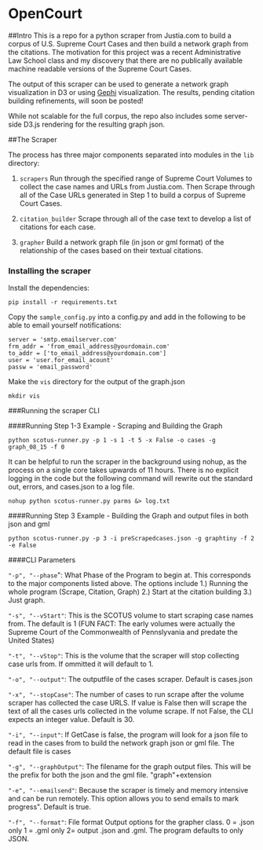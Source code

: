 # OpenCourt

##Intro
This is a repo for a python scraper from Justia.com to build a corpus of U.S. Supreme Court Cases and then build a network graph from the citations. The motivation for this project was a recent Administrative Law School class and my discovery that there are no publically available machine readable versions of the Supreme Court Cases.

The output of this scraper can be used to generate a network graph visualization in D3 or using [Gephi](http://gephi.github.io/) visualization. The results, pending citation building refinements, will soon be posted!

While not scalable for the full corpus, the repo also includes some server-side D3.js rendering for the resulting graph json.

##The Scraper

The process has three major components separated into modules in the `lib` directory:

1. `scrapers` Run through the specified range of Supreme Court Volumes to collect the case names and URLs from Justia.com. Then Scrape through all of the Case URLs generated in Step 1 to build a corpus of Supreme Court Cases.

2. `citation_builder` Scrape through all of the case text to develop a list of citations for each case.

3. `grapher` Build a network graph file (in json or gml format) of the relationship of the cases based on their textual citations.

### Installing the scraper

Install the dependencies:

    pip install -r requirements.txt

Copy the `sample_config.py` into a config.py and add in the following to be able to email yourself notifications:

    server = 'smtp.emailserver.com'
    frm_addr = 'from_email_address@yourdomain.com'
    to_addr = ['to_email_address@yourdomain.com']
    user = 'user.for_email_acount'
    passw = 'email_password'

Make the `vis` directory for the output of the graph.json

    mkdir vis

###Running the scraper CLI

####Running Step 1-3 Example - Scraping and Building the Graph

    python scotus-runner.py -p 1 -s 1 -t 5 -x False -o cases -g graph_08_15 -f 0

It can be helpful to run the scraper in the background using nohup, as the process on a single core takes upwards of 11 hours. There is no explicit logging in the code but the following command will rewrite out the standard out, errors, and cases.json to a log file.

    nohup python scotus-runner.py parms &> log.txt

####Running Step 3 Example - Building the Graph and output files in both json and gml

    python scotus-runner.py -p 3 -i preScrapedcases.json -g graphtiny -f 2 -e False

####CLI Parameters

`"-p", "--phase`": What Phase of the Program to begin at. This corresponds to the major components listed above. The options include 1.) Running the whole program (Scrape, Citation, Graph) 2.) Start at the citation building 3.) Just graph.

`"-s", "--vStart"`: This is the SCOTUS volume to start scraping case names from. The default is 1 (FUN FACT: The early volumes were actually the Supreme Court of the Commonwealth of Pennslyvania and predate the United States)


`"-t", "--vStop"`: This is the volume that the scraper will stop collecting case urls from. If ommitted it will default to 1.

`"-o", "--output"`: The outputfile of the cases scraper. Default is cases.json

`"-x", "--stopCase"`: The number of cases to run scrape after the volume scraper has collected the case URLS. If value is False then will scrape the text of all the cases urls collected in the volume scrape. If not False, the CLI expects an integer value. Default is 30.

`"-i", "--input"`: If GetCase is false, the program will look for a json file to read in the cases from to build the network graph json or gml file. The default file is cases

`"-g", "--graphOutput"`: The filename for the graph output files. This will be the prefix for both the json and the gml file. "graph"+extension

`"-e", "--emailsend"`: Because the scraper is timely and memory intensive and can be run remotely. This option allows you to send emails to mark progress". Default is true.

`"-f", "--format"`: File format Output options for the grapher class. 0 = .json only 1 = .gml only 2= output .json and .gml. The program defaults to only JSON.
      
